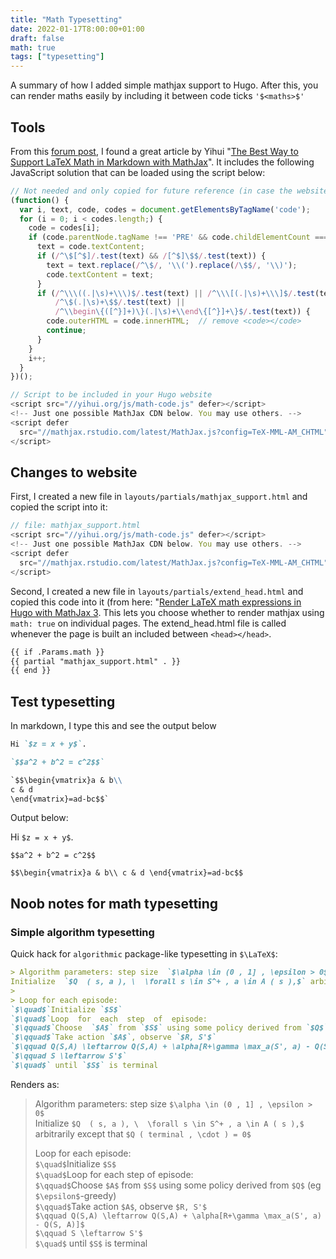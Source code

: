 ```yaml
---
title: "Math Typesetting"
date: 2022-01-17T8:00:00+01:00
draft: false
math: true
tags: ["typesetting"]
---
```


A summary of how I added simple mathjax support to Hugo.
After this, you can render maths easily by including it between code ticks `'$<maths>$'`

## Tools

From this [forum post](https://discourse.gohugo.io/t/mathjax-with-code-fences-2/27644/9), I found a great article by Yihui "[The Best Way to Support LaTeX Math in Markdown with MathJax](https://yihui.org/en/2018/07/latex-math-markdown/)". It includes the following JavaScript solution that can be loaded using the script below:

```js
// Not needed and only copied for future reference (in case the website is down)
(function() {
  var i, text, code, codes = document.getElementsByTagName('code');
  for (i = 0; i < codes.length;) {
    code = codes[i];
    if (code.parentNode.tagName !== 'PRE' && code.childElementCount === 0) {
      text = code.textContent;
      if (/^\$[^$]/.test(text) && /[^$]\$$/.test(text)) {
        text = text.replace(/^\$/, '\\(').replace(/\$$/, '\\)');
        code.textContent = text;
      }
      if (/^\\\((.|\s)+\\\)$/.test(text) || /^\\\[(.|\s)+\\\]$/.test(text) ||
          /^\$(.|\s)+\$$/.test(text) ||
          /^\\begin\{([^}]+)\}(.|\s)+\\end\{[^}]+\}$/.test(text)) {
        code.outerHTML = code.innerHTML;  // remove <code></code>
        continue;
      }
    }
    i++;
  }
})();
```

```js
// Script to be included in your Hugo website
<script src="//yihui.org/js/math-code.js" defer></script>
<!-- Just one possible MathJax CDN below. You may use others. -->
<script defer
  src="//mathjax.rstudio.com/latest/MathJax.js?config=TeX-MML-AM_CHTML">
</script>
```


## Changes to website

First, I created a new file in `layouts/partials/mathjax_support.html` and copied the script into it:

```js
// file: mathjax_support.html
<script src="//yihui.org/js/math-code.js" defer></script>
<!-- Just one possible MathJax CDN below. You may use others. -->
<script defer
  src="//mathjax.rstudio.com/latest/MathJax.js?config=TeX-MML-AM_CHTML">
</script>
```

Second, I created a new file in `layouts/partials/extend_head.html` and copied this code into it (from here: "[Render LaTeX math expressions in Hugo with MathJax 3](https://geoffruddock.com/math-typesetting-in-hugo/"). This lets you choose whether to render mathjax using `math: true` on individual pages. The extend_head.html file is called whenever the page is built an included between `<head></head>`.

```html
{{ if .Params.math }}
{{ partial "mathjax_support.html" . }}
{{ end }}
```

## Test typesetting

In markdown, I type this and see the output below

```md
Hi `$z = x + y$`.

`$$a^2 + b^2 = c^2$$`

`$$\begin{vmatrix}a & b\\
c & d
\end{vmatrix}=ad-bc$$`
```

Output below:

Hi `$z = x + y$`.

`$$a^2 + b^2 = c^2$$`

`$$\begin{vmatrix}a & b\\
c & d
\end{vmatrix}=ad-bc$$`

## Noob notes for math typesetting

### Simple algorithm typesetting

Quick hack for `algorithmic` package-like typesetting in `$\LaTeX$`:

```md
> Algorithm parameters: step size  `$\alpha \in (0 , 1] , \epsilon > 0$`   
Initialize  `$Q  ( s, a ), \  \forall s \in S^+ , a \in A ( s ),$` arbitrarily except that `$Q ( terminal , \cdot ) = 0$`    
>
> Loop for each episode:  
`$\quad$`Initialize `$S$`   
`$\quad$`Loop  for  each  step  of  episode:    
`$\qquad$`Choose  `$A$` from `$S$` using some policy derived from `$Q$` (eg `$\epsilon$`-greedy)   
`$\qquad$`Take action `$A$`, observe `$R, S'$`   
`$\qquad Q(S,A) \leftarrow Q(S,A) + \alpha[R+\gamma \max_a(S', a) - Q(S, A)]$`   
`$\qquad S \leftarrow S'$`    
`$\quad$` until `$S$` is terminal
```

Renders as:

> Algorithm parameters: step size  `$\alpha \in (0 , 1] , \epsilon > 0$`   
Initialize  `$Q  ( s, a ), \  \forall s \in S^+ , a \in A ( s ),$` arbitrarily except that `$Q ( terminal , \cdot ) = 0$`    
>
> Loop for each episode:  
`$\quad$`Initialize `$S$`   
`$\quad$`Loop  for  each  step  of  episode:    
`$\qquad$`Choose  `$A$` from `$S$` using some policy derived from `$Q$` (eg `$\epsilon$`-greedy)   
`$\qquad$`Take action `$A$`, observe `$R, S'$`   
`$\qquad Q(S,A) \leftarrow Q(S,A) + \alpha[R+\gamma \max_a(S', a) - Q(S, A)]$`   
`$\qquad S \leftarrow S'$`    
`$\quad$` until `$S$` is terminal